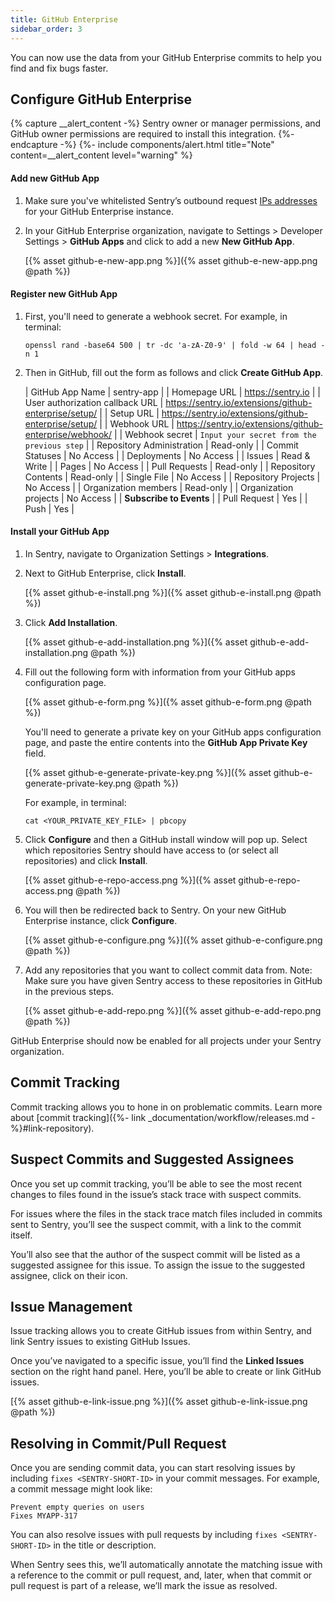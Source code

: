 ```yaml
---
title: GitHub Enterprise
sidebar_order: 3
---
```

You can now use the data from your GitHub Enterprise commits to help you find and fix bugs faster.

## Configure GitHub Enterprise

{% capture __alert_content -%}
Sentry owner or manager permissions, and GitHub owner permissions are required to install this integration.
{%- endcapture -%}
{%- include components/alert.html
  title="Note"
  content=__alert_content
  level="warning"
%}

#### Add new GitHub App

1. Make sure you've whitelisted Sentry’s outbound request [IPs addresses](https://docs.sentry.io/ip-ranges/) for your GitHub Enterprise instance.
2. In your GitHub Enterprise organization, navigate to Settings > Developer Settings > **GitHub Apps** and click to add a new **New GitHub App**.

    [{% asset github-e-new-app.png %}]({% asset github-e-new-app.png @path %})

#### Register new GitHub App

1. First, you'll need to generate a webhook secret. For example, in terminal:

    ```
    openssl rand -base64 500 | tr -dc 'a-zA-Z0-9' | fold -w 64 | head -n 1
    ```

2. Then in GitHub, fill out the form as follows and click **Create GitHub App**.

    | GitHub App Name                 | sentry-app        |
    | Homepage URL                    | https://sentry.io |
    | User authorization callback URL | https://sentry.io/extensions/github-enterprise/setup/ |
    | Setup URL                       | https://sentry.io/extensions/github-enterprise/setup/ |
    | Webhook URL                     | https://sentry.io/extensions/github-enterprise/webhook/ |
    | Webhook secret                  | `Input your secret from the previous step` |
    | Repository Administration | Read-only    |
    | Commit Statuses           | No Access    |
    | Deployments               | No Access    |
    | Issues                    | Read & Write |
    | Pages                     | No Access    |
    | Pull Requests             | Read-only    |
    | Repository Contents       | Read-only    |
    | Single File               | No Access    |
    | Repository Projects       | No Access    |
    | Organization members      | Read-only    |
    | Organization projects     | No Access    |
    | **Subscribe to Events** |
    | Pull Request        | Yes |
    | Push                | Yes |

#### Install your GitHub App

1. In Sentry, navigate to Organization Settings > **Integrations**.
2. Next to GitHub Enterprise, click **Install**.

    [{% asset github-e-install.png %}]({% asset github-e-install.png @path %})
    
3. Click **Add Installation**.

    [{% asset github-e-add-installation.png %}]({% asset github-e-add-installation.png @path %})
    
4. Fill out the following form with information from your GitHub apps configuration page.
    
    [{% asset github-e-form.png %}]({% asset github-e-form.png @path %})
    
    You'll need to generate a private key on your GitHub apps configuration page, and paste the entire contents into the **GitHub App Private Key** field.

    [{% asset github-e-generate-private-key.png %}]({% asset github-e-generate-private-key.png @path %})

    For example, in terminal:

    ```
    cat <YOUR_PRIVATE_KEY_FILE> | pbcopy
    ```

5. Click **Configure** and then a GitHub install window will pop up. Select which repositories Sentry should have access to (or select all repositories) and click **Install**.

    [{% asset github-e-repo-access.png %}]({% asset github-e-repo-access.png @path %})

6. You will then be redirected back to Sentry. On your new GitHub Enterprise instance, click **Configure**.

    [{% asset github-e-configure.png %}]({% asset github-e-configure.png @path %})
  
7. Add any repositories that you want to collect commit data from. Note: Make sure you have given Sentry access to these repositories in GitHub in the previous steps.

    [{% asset github-e-add-repo.png %}]({% asset github-e-add-repo.png @path %})
    
GitHub Enterprise should now be enabled for all projects under your Sentry organization.

## Commit Tracking

Commit tracking allows you to hone in on problematic commits. Learn more about [commit tracking]({%- link _documentation/workflow/releases.md -%}#link-repository).

## Suspect Commits and Suggested Assignees

Once you set up commit tracking, you’ll be able to see the most recent changes to files found in the issue’s stack trace with suspect commits.

For issues where the files in the stack trace match files included in commits sent to Sentry, you’ll see the suspect commit, with a link to the commit itself.

You’ll also see that the author of the suspect commit will be listed as a suggested assignee for this issue. To assign the issue to the suggested assignee, click on their icon.

## Issue Management

Issue tracking allows you to create GitHub issues from within Sentry, and link Sentry issues to existing GitHub Issues.

Once you’ve navigated to a specific issue, you’ll find the **Linked Issues** section on the right hand panel. Here, you’ll be able to create or link GitHub issues.

[{% asset github-e-link-issue.png %}]({% asset github-e-link-issue.png @path %})

## Resolving in Commit/Pull Request

Once you are sending commit data, you can start resolving issues by including `fixes <SENTRY-SHORT-ID>` in your commit messages. For example, a commit message might look like:

```
Prevent empty queries on users
Fixes MYAPP-317
```

You can also resolve issues with pull requests by including `fixes <SENTRY-SHORT-ID>` in the title or description.

When Sentry sees this, we’ll automatically annotate the matching issue with a reference to the commit or pull request, and, later, when that commit or pull request is part of a release, we’ll mark the issue as resolved.
